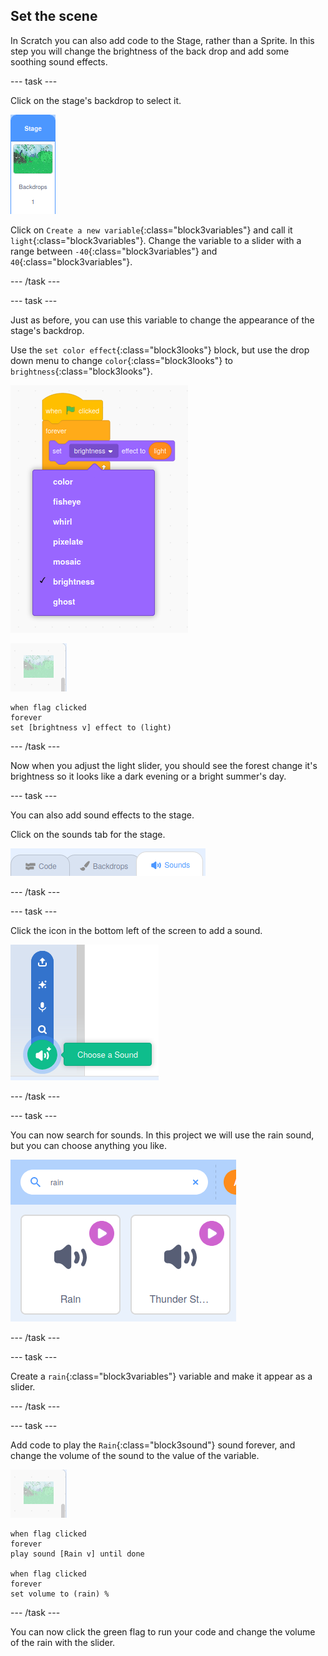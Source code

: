 ## Set the scene

In Scratch you can also add code to the Stage, rather than a Sprite. In this step you will change the brightness of the back drop and add some soothing sound effects.

--- task ---

Click on the stage's backdrop to select it.

![image of backdrop selection](images/backdrop.png)

Click on `Create a new variable`{:class="block3variables"} and call it `light`{:class="block3variables"}. Change the variable to a slider with a range between `-40`{:class="block3variables"} and `40`{:class="block3variables"}.

--- /task ---

--- task ---

Just as before, you can use this variable to change the appearance of the stage's backdrop.

Use the `set color effect`{:class="block3looks"} block, but use the drop down menu to change `color`{:class="block3looks"} to `brightness`{:class="block3looks"}.

![image showing selection for the looks effect block](images/brightness.png)

![image of backdrop](images/backdrop-sprite.png)

```blocks3
when flag clicked
forever
set [brightness v] effect to (light)
```

--- /task ---

Now when you adjust the light slider, you should see the forest change it's brightness so it looks like a dark evening or a bright summer's day.

--- task ---

You can also add sound effects to the stage. 

Click on the sounds tab for the stage.

![image showing sounds tab selected](images/sounds-tab.png)

--- /task ---

--- task ---

Click the icon in the bottom left of the screen to add a sound.

![image showing add sound icon](images/add-sound.png)

--- /task ---

--- task ---

You can now search for sounds. In this project we will use the rain sound, but you can choose anything you like.

![image showing search and selection of rain sound](images/rain.png)

--- /task ---

--- task ---

Create a `rain`{:class="block3variables"} variable and make it appear as a slider.

--- /task ---

--- task ---

Add code to play the `Rain`{:class="block3sound"} sound forever, and change the volume of the sound to the value of the variable.

![image of backdrop](images/backdrop-sprite.png)

```blocks3
when flag clicked
forever
play sound [Rain v] until done

when flag clicked
forever
set volume to (rain) %
```

--- /task ---


You can now click the green flag to run your code and change the volume of the rain with the slider.









